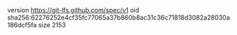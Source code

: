 version https://git-lfs.github.com/spec/v1
oid sha256:62276252e4cf35fc77065a37b860b8ac31c36c71818d3082a28030a186dcf5fa
size 2153
